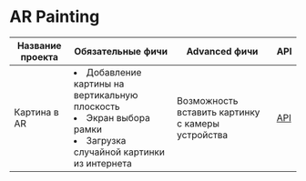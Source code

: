 # AR Painting

Название проекта | Обязательные фичи | Advanced фичи | API
--- | --- | --- | ---
Картина в AR | <li> Добавление картины на вертикальную плоскость <li> Экран выбора рамки <li> Загрузка случайной картинки из интернета  | Возможность вставить картинку с камеры устройства | [API](https://unsplash.com/documentation#get-a-random-photo)
